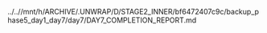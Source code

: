 ../..//mnt/h/ARCHIVE/.UNWRAP/D/STAGE2_INNER/bf6472407c9c/backup_phase5_day1_day7/day7/DAY7_COMPLETION_REPORT.md